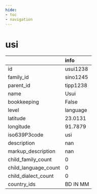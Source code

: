 ```yaml
---
hide:
- toc
- navigation
---
```

# usi
|                      | info     |
|:---------------------|:---------|
| id                   | usui1238 |
| family_id            | sino1245 |
| parent_id            | tipp1238 |
| name                 | Usui     |
| bookkeeping          | False    |
| level                | language |
| latitude             | 23.0131  |
| longitude            | 91.7879  |
| iso639P3code         | usi      |
| description          | nan      |
| markup_description   | nan      |
| child_family_count   | 0        |
| child_language_count | 0        |
| child_dialect_count  | 0        |
| country_ids          | BD IN MM |